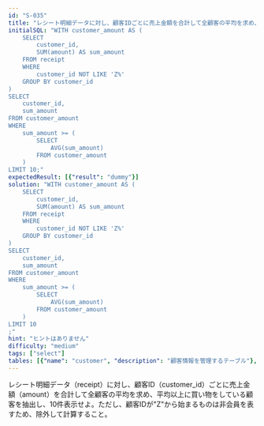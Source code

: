 ```yaml
---
id: "S-035"
title: "レシート明細データに対し、顧客IDごとに売上金額を合計して全顧客の平均を求め、平均以上に買い物..."
initialSQL: "WITH customer_amount AS (
    SELECT
        customer_id,
        SUM(amount) AS sum_amount
    FROM receipt
    WHERE
        customer_id NOT LIKE 'Z%'
    GROUP BY customer_id
)
SELECT
    customer_id,
    sum_amount
FROM customer_amount
WHERE
    sum_amount >= (
        SELECT
            AVG(sum_amount)
        FROM customer_amount
    )
LIMIT 10;"
expectedResult: [{"result": "dummy"}]
solution: "WITH customer_amount AS (
    SELECT
        customer_id,
        SUM(amount) AS sum_amount
    FROM receipt
    WHERE
        customer_id NOT LIKE 'Z%'
    GROUP BY customer_id
)
SELECT
    customer_id,
    sum_amount
FROM customer_amount
WHERE
    sum_amount >= (
        SELECT
            AVG(sum_amount)
        FROM customer_amount
    )
LIMIT 10
;"
hint: "ヒントはありません"
difficulty: "medium"
tags: ["select"]
tables: [{"name": "customer", "description": "顧客情報を管理するテーブル"}, {"name": "receipt", "description": "レシート明細データを管理するテーブル"}, {"name": "store", "description": "店舗情報を管理するテーブル"}, {"name": "product", "description": "商品情報を管理するテーブル"}, {"name": "category", "description": "カテゴリ情報を管理するテーブル"}]
---
```


レシート明細データ（receipt）に対し、顧客ID（customer_id）ごとに売上金額（amount）を合計して全顧客の平均を求め、平均以上に買い物をしている顧客を抽出し、10件表示せよ。ただし、顧客IDが"Z"から始まるものは非会員を表すため、除外して計算すること。